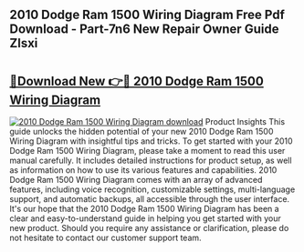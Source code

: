 ## 2010 Dodge Ram 1500 Wiring Diagram Free Pdf Download - Part-7n6 New Repair Owner Guide Zlsxi

# <h2><a href="http://dfrc9z5.blite.top/?on=2010+Dodge+Ram+1500+Wiring+Diagram">🔗Download New 👉🔴 2010 Dodge Ram 1500 Wiring Diagram</a></h2>

[![2010 Dodge Ram 1500 Wiring Diagram download](https://i.imgur.com/lujVjoI.png)](http://dfrc9z5.blite.top/?on=2010+Dodge+Ram+1500+Wiring+Diagram)
Product Insights This guide unlocks the hidden potential of your new 2010 Dodge Ram 1500 Wiring Diagram with insightful tips and tricks. To get started with your 2010 Dodge Ram 1500 Wiring Diagram, please take a moment to read this user manual carefully. It includes detailed instructions for product setup, as well as information on how to use its various features and capabilities. 2010 Dodge Ram 1500 Wiring Diagram comes with an array of advanced features, including voice recognition, customizable settings, multi-language support, and automatic backups, all accessible through the user interface. It's our hope that the 2010 Dodge Ram 1500 Wiring Diagram has been a clear and easy-to-understand guide in helping you get started with your new product. Should you require any assistance or clarification, please do not hesitate to contact our customer support team.
